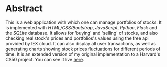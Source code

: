 # Abstract

This is a web application with which one can manage portfolios of stocks. It is implemented with _HTML/CSS/Bootstrap_, _JavaScript_, _Python_, _Flask_ and the _SQLite_ database. It allows
for 'buying' and 'selling' of stocks, and also checking real stock's prices and portfolios's values using the free api provided by IEX cloud. It can also display all user transactions,  as well as generating charts showing stock prices fluctuations for different periods of time. It is an extended version of my original implementation  to a Harvard's CS50 project.  You can see it live [here](https://iexstocks.herokuapp.com/).


